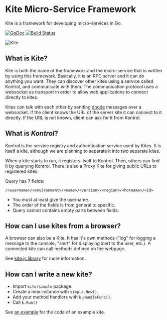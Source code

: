 Kite Micro-Service Framework
============================

Kite is a framework for developing micro-services in Go.

[![GoDoc](https://godoc.org/github.com/koding/kite?status.png)](https://godoc.org/github.com/koding/kite)
[![Build Status](https://travis-ci.org/koding/kite.svg?branch=master)](https://travis-ci.org/koding/kite)

![Kite](http://i.imgur.com/iNcltPN.png)

What is Kite?
-------------

Kite is both the name of the framework and the micro-service that is written by
using this framework.  Basically, it is an RPC server and it can do anything
you want.  They can discover other kites using a service called Kontrol, and
communicate with them.  The communication protocol uses a websocket as
transport in order to allow web applications to connect directly to kites.

Kites can talk with each other by sending
[dnode](https://github.com/substack/dnode-protocol/blob/master/doc/protocol.markdown)
messages over a websocket.  If the client knows the URL of the server kite it
can connect to it directly.  If the URL is not known, client can ask for it
from Kontrol.

What is *Kontrol*?
------------------

Kontrol is the service registry and authentication service used by Kites.  It
is itself a kite, although we are planning to separate it into two separate
kites.

When a kite starts to run, it registers itself to Kontrol.  Then, others can
find it by querying Kontrol.  There is also a Proxy Kite for giving public URLs
to registered kites.

Query has 7 fields:

    /<username>/<environment>/<name>/<version>/<region>/<hotname>/<id>

* You must at least give the username.
* The order of the fields is from general to specific.
* Query cannot contains empty parts between fields.

How can I use kites from a browser?
---------------------------------

A browser can also be a Kite. It has it's own methods ("log" for logging a
message to the console, "alert" for displaying alert to the user, etc.). A
connected kite can call methods defined on the webpage.

See [kite.js library](https://github.com/koding/kite.js) for more information.

How can I write a new kite?
---------------------------

* Import `kite/simple` package.
* Create a new instance with `simple.New()`.
* Add your method handlers with `k.HandleFunc()`.
* Call `k.Run()`

See [an example](https://github.com/koding/kite/blob/master/examples/math_simple/math_simple.go)
for the code of an example kite.
